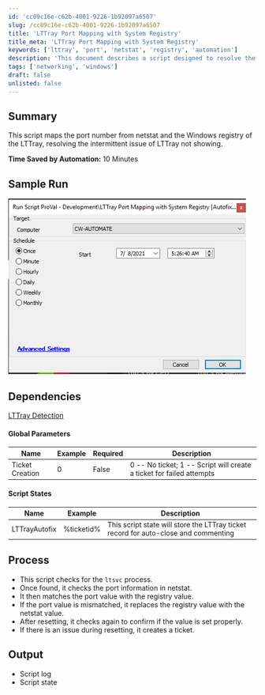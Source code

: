 ```yaml
---
id: 'cc09c16e-c62b-4001-9226-1b92097a6507'
slug: /cc09c16e-c62b-4001-9226-1b92097a6507
title: 'LTTray Port Mapping with System Registry'
title_meta: 'LTTray Port Mapping with System Registry'
keywords: ['lttray', 'port', 'netstat', 'registry', 'automation']
description: 'This document describes a script designed to resolve the intermittent issue of LTTray not showing by mapping the port number from netstat and the Windows registry. It includes a detailed process overview, sample run, and dependencies for effective implementation.'
tags: ['networking', 'windows']
draft: false
unlisted: false
---
```


## Summary

This script maps the port number from netstat and the Windows registry of the LTTray, resolving the intermittent issue of LTTray not showing.

**Time Saved by Automation:** 10 Minutes

## Sample Run

![Sample Run](../../../static/img/docs/cc09c16e-c62b-4001-9226-1b92097a6507/image_1.png)

## Dependencies

[LTTray Detection](/docs/28ddee2c-510a-4557-941a-168d155eacdc)

#### Global Parameters

| Name               | Example | Required | Description                                                                 |
|--------------------|---------|----------|-----------------------------------------------------------------------------|
| Ticket Creation     | 0       | False    | 0 -- No ticket; 1 -- Script will create a ticket for failed attempts       |

#### Script States

| Name              | Example    | Description                                                        |
|-------------------|------------|--------------------------------------------------------------------|
| LTTrayAutofix     | %ticketid% | This script state will store the LTTray ticket record for auto-close and commenting |

## Process

- This script checks for the `ltsvc` process.
- Once found, it checks the port information in netstat.
- It then matches the port value with the registry value.
- If the port value is mismatched, it replaces the registry value with the netstat value.
- After resetting, it checks again to confirm if the value is set properly.
- If there is an issue during resetting, it creates a ticket.

## Output

- Script log
- Script state

